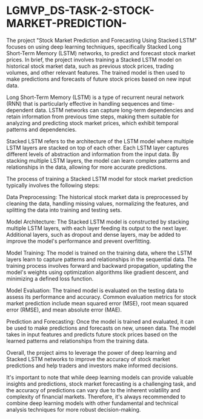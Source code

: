 # LGMVP_DS-TASK-2-STOCK-MARKET-PREDICTION-
The project "Stock Market Prediction and Forecasting Using Stacked LSTM" focuses on using deep learning techniques, specifically Stacked Long Short-Term Memory (LSTM) networks, to predict and forecast stock market prices.
In brief, the project involves training a Stacked LSTM model on historical stock market data, such as previous stock prices, trading volumes, and other relevant features. The trained model is then used to make predictions and forecasts of future stock prices based on new input data.

Long Short-Term Memory (LSTM) is a type of recurrent neural network (RNN) that is particularly effective in handling sequences and time-dependent data. LSTM networks can capture long-term dependencies and retain information from previous time steps, making them suitable for analyzing and predicting stock market prices, which exhibit temporal patterns and dependencies.

Stacked LSTM refers to the architecture of the LSTM model where multiple LSTM layers are stacked on top of each other. Each LSTM layer captures different levels of abstraction and information from the input data. By stacking multiple LSTM layers, the model can learn complex patterns and relationships in the data, allowing for more accurate predictions.

The process of training a Stacked LSTM model for stock market prediction typically involves the following steps:

Data Preprocessing: The historical stock market data is preprocessed by cleaning the data, handling missing values, normalizing the features, and splitting the data into training and testing sets.

Model Architecture: The Stacked LSTM model is constructed by stacking multiple LSTM layers, with each layer feeding its output to the next layer. Additional layers, such as dropout and dense layers, may be added to improve the model's performance and prevent overfitting.

Model Training: The model is trained on the training data, where the LSTM layers learn to capture patterns and relationships in the sequential data. The training process involves forward and backward propagation, updating the model's weights using optimization algorithms like gradient descent, and minimizing a defined loss function.

Model Evaluation: The trained model is evaluated on the testing data to assess its performance and accuracy. Common evaluation metrics for stock market prediction include mean squared error (MSE), root mean squared error (RMSE), and mean absolute error (MAE).

Prediction and Forecasting: Once the model is trained and evaluated, it can be used to make predictions and forecasts on new, unseen data. The model takes in input features and predicts future stock prices based on the learned patterns and relationships from the training data.

Overall, the project aims to leverage the power of deep learning and Stacked LSTM networks to improve the accuracy of stock market predictions and help traders and investors make informed decisions.

It's important to note that while deep learning models can provide valuable insights and predictions, stock market forecasting is a challenging task, and the accuracy of predictions can vary due to the inherent volatility and complexity of financial markets. Therefore, it's always recommended to combine deep learning models with other fundamental and technical analysis techniques for more robust decision-making.
